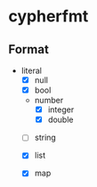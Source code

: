 # cypherfmt

## Format

- literal
  - [x] null
  - [x] bool
  - number
    - [x] integer
    - [x] double
  - [ ] string
  - [x] list
  - [x] map


